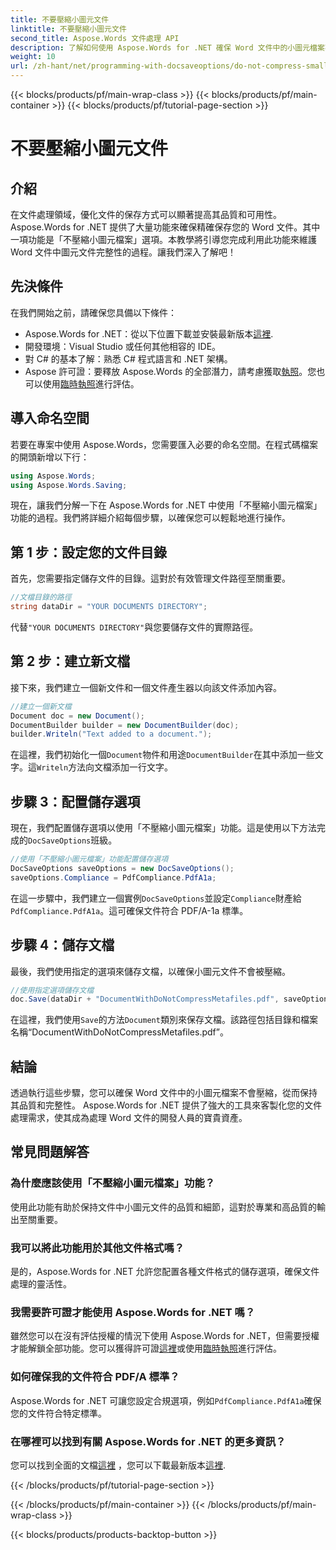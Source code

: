 ```yaml
---
title: 不要壓縮小圖元文件
linktitle: 不要壓縮小圖元文件
second_title: Aspose.Words 文件處理 API
description: 了解如何使用 Aspose.Words for .NET 確保 Word 文件中的小圖元檔案不被壓縮，從而保持其品質和完整性。包括逐步指南。
weight: 10
url: /zh-hant/net/programming-with-docsaveoptions/do-not-compress-small-metafiles/
---
```


{{< blocks/products/pf/main-wrap-class >}}
{{< blocks/products/pf/main-container >}}
{{< blocks/products/pf/tutorial-page-section >}}

# 不要壓縮小圖元文件

## 介紹

在文件處理領域，優化文件的保存方式可以顯著提高其品質和可用性。 Aspose.Words for .NET 提供了大量功能來確保精確保存您的 Word 文件。其中一項功能是「不壓縮小圖元檔案」選項。本教學將引導您完成利用此功能來維護 Word 文件中圖元文件完整性的過程。讓我們深入了解吧！

## 先決條件

在我們開始之前，請確保您具備以下條件：

-  Aspose.Words for .NET：從以下位置下載並安裝最新版本[這裡](https://releases.aspose.com/words/net/).
- 開發環境：Visual Studio 或任何其他相容的 IDE。
- 對 C# 的基本了解：熟悉 C# 程式語言和 .NET 架構。
-  Aspose 許可證：要釋放 Aspose.Words 的全部潛力，請考慮獲取[執照](https://purchase.aspose.com/buy)。您也可以使用[臨時執照](https://purchase.aspose.com/temporary-license/)進行評估。

## 導入命名空間

若要在專案中使用 Aspose.Words，您需要匯入必要的命名空間。在程式碼檔案的開頭新增以下行：

```csharp
using Aspose.Words;
using Aspose.Words.Saving;
```

現在，讓我們分解一下在 Aspose.Words for .NET 中使用「不壓縮小圖元檔案」功能的過程。我們將詳細介紹每個步驟，以確保您可以輕鬆地進行操作。

## 第 1 步：設定您的文件目錄

首先，您需要指定儲存文件的目錄。這對於有效管理文件路徑至關重要。

```csharp
//文檔目錄的路徑
string dataDir = "YOUR DOCUMENTS DIRECTORY";
```

代替`"YOUR DOCUMENTS DIRECTORY"`與您要儲存文件的實際路徑。

## 第 2 步：建立新文檔

接下來，我們建立一個新文件和一個文件產生器以向該文件添加內容。

```csharp
//建立一個新文檔
Document doc = new Document();
DocumentBuilder builder = new DocumentBuilder(doc);
builder.Writeln("Text added to a document.");
```

在這裡，我們初始化一個`Document`物件和用途`DocumentBuilder`在其中添加一些文字。這`Writeln`方法向文檔添加一行文字。

## 步驟 3：配置儲存選項

現在，我們配置儲存選項以使用「不壓縮小圖元檔案」功能。這是使用以下方法完成的`DocSaveOptions`班級。

```csharp
//使用「不壓縮小圖元檔案」功能配置儲存選項
DocSaveOptions saveOptions = new DocSaveOptions();
saveOptions.Compliance = PdfCompliance.PdfA1a;
```

在這一步驟中，我們建立一個實例`DocSaveOptions`並設定`Compliance`財產給`PdfCompliance.PdfA1a`。這可確保文件符合 PDF/A-1a 標準。

## 步驟 4：儲存文檔

最後，我們使用指定的選項來儲存文檔，以確保小圖元文件不會被壓縮。

```csharp
//使用指定選項儲存文檔
doc.Save(dataDir + "DocumentWithDoNotCompressMetafiles.pdf", saveOptions);
```

在這裡，我們使用`Save`的方法`Document`類別來保存文檔。該路徑包括目錄和檔案名稱“DocumentWithDoNotCompressMetafiles.pdf”。

## 結論

透過執行這些步驟，您可以確保 Word 文件中的小圖元檔案不會壓縮，從而保持其品質和完整性。 Aspose.Words for .NET 提供了強大的工具來客製化您的文件處理需求，使其成為處理 Word 文件的開發人員的寶貴資產。

## 常見問題解答

### 為什麼應該使用「不壓縮小圖元檔案」功能？

使用此功能有助於保持文件中小圖元文件的品質和細節，這對於專業和高品質的輸出至關重要。

### 我可以將此功能用於其他文件格式嗎？

是的，Aspose.Words for .NET 允許您配置各種文件格式的儲存選項，確保文件處理的靈活性。

### 我需要許可證才能使用 Aspose.Words for .NET 嗎？

雖然您可以在沒有評估授權的情況下使用 Aspose.Words for .NET，但需要授權才能解鎖全部功能。您可以獲得許可證[這裡](https://purchase.aspose.com/buy)或使用[臨時執照](https://purchase.aspose.com/temporary-license/)進行評估。

### 如何確保我的文件符合 PDF/A 標準？

 Aspose.Words for .NET 可讓您設定合規選項，例如`PdfCompliance.PdfA1a`確保您的文件符合特定標準。

### 在哪裡可以找到有關 Aspose.Words for .NET 的更多資訊？

您可以找到全面的文檔[這裡](https://reference.aspose.com/words/net/) ，您可以下載最新版本[這裡](https://releases.aspose.com/words/net/).

{{< /blocks/products/pf/tutorial-page-section >}}

{{< /blocks/products/pf/main-container >}}
{{< /blocks/products/pf/main-wrap-class >}}

{{< blocks/products/products-backtop-button >}}
